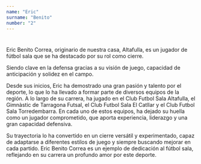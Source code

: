 ```yaml
---
name: "Eric"
surname: "Benito"
number: "2"
---
```


#

Eric Benito Correa, originario de nuestra casa, Altafulla, es un jugador de fútbol sala que se ha destacado por su rol como cierre.

Siendo clave en la defensa gracias a su visión de juego, capacidad de anticipación y solidez en el campo.

Desde sus inicios, Eric ha demostrado una gran pasión y talento por el deporte, lo que lo ha llevado a formar parte de diversos equipos de la región.
A lo largo de su carrera, ha jugado en el Club Futbol Sala Altafulla, el Gimnàstic de Tarragona Futsal, el Club Futbol Sala El Catllar y el Club Futbol Sala Torredembarra. En cada uno de estos equipos, ha dejado su huella como un jugador comprometido, que aporta experiencia, liderazgo y una gran capacidad defensiva.

Su trayectoria lo ha convertido en un cierre versátil y experimentado, capaz de adaptarse a diferentes estilos de juego y siempre buscando mejorar en cada partido. Eric Benito Correa es un ejemplo de dedicación al fútbol sala, reflejando en su carrera un profundo amor por este deporte.
